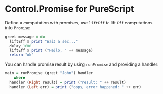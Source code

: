 # Control.Promise for PureScript

Define a computation with promises, use `liftEff` to lift `Eff` computations
into `Promise`:

```haskell
greet message = do
  liftEff $ print "Wait a sec..."
  delay 1000
  liftEff $ print ("Hello, " ++ message)
  return "ok"
```

You can handle promise result by using `runPromise` and providing a handler:

```haskell
main = runPromise (greet "John") handler
    where
  handler (Right result) = print ("result: " ++ result)
  handler (Left err) = print ("oops, error happened: " ++ err)
```
